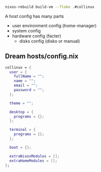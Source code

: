 ```sh
nixos-rebuild build-vm --flake .#collinux
```


A host config has many parts
- user environment config (home-manager)
- system config
- hardware config (facter)
  - disks config (disko or manual)

## Dream hosts/config.nix
```nix
collinux = {
  user = {
    fullName = "";
    name = "";
    email = "";
    password = "";
  };

  theme = "";

  desktop = {
    programs = {};
  };

  terminal = {
    programs = {};
  };

  boot = {};

  extraNixosModules = [];
  extraHomeModules = [];
};
```
